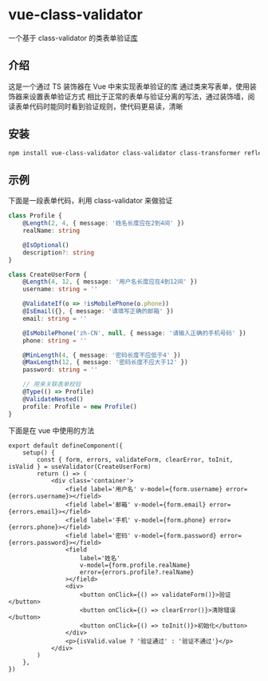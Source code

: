 # vue-class-validator

一个基于 class-validator 的类表单验证[库](https://github.com/AndSpark/vue-class-validator)

## 介绍

这是一个通过 TS 装饰器在 Vue 中来实现表单验证的库
通过类来写表单，使用装饰器来设置表单验证方式
相比于正常的表单与验证分离的写法，通过装饰墙，阅读表单代码时能同时看到验证规则，使代码更易读，清晰

## 安装

```bash
npm install vue-class-validator class-validator class-transformer reflect-metadata
```

## 示例

下面是一段表单代码，利用 class-validator 来做验证

```ts
class Profile {
	@Length(2, 4, { message: '姓名长度应在2到4间' })
	realName: string

	@IsOptional()
	description?: string
}

class CreateUserForm {
	@Length(4, 12, { message: '用户名长度应在4到12间' })
	username: string = ''

	@ValidateIf(o => !isMobilePhone(o.phone))
	@IsEmail({}, { message: '请填写正确的邮箱' })
	email: string = ''

	@IsMobilePhone('zh-CN', null, { message: '请输入正确的手机号码' })
	phone: string = ''

	@MinLength(4, { message: '密码长度不应低于4' })
	@MaxLength(12, { message: '密码长度不应大于12' })
	password: string = ''

	// 用来关联表单校验
	@Type(() => Profile)
	@ValidateNested()
	profile: Profile = new Profile()
}
```

下面是在 vue 中使用的方法

```tsx
export default defineComponent({
	setup() {
		const { form, errors, validateForm, clearError, toInit, isValid } = useValidator(CreateUserForm)
		return () => (
			<div class='container'>
				<field label='用户名' v-model={form.username} error={errors.username}></field>
				<field label='邮箱' v-model={form.email} error={errors.email}></field>
				<field label='手机' v-model={form.phone} error={errors.phone}></field>
				<field label='密码' v-model={form.password} error={errors.password}></field>
				<field
					label='姓名'
					v-model={form.profile.realName}
					error={errors.profile?.realName}
				></field>
				<div>
					<button onClick={() => validateForm()}>验证</button>
					<button onClick={() => clearError()}>清除错误</button>
					<button onClick={() => toInit()}>初始化</button>
				</div>
				<p>{isValid.value ? '验证通过' : '验证不通过'}</p>
			</div>
		)
	},
})
```
